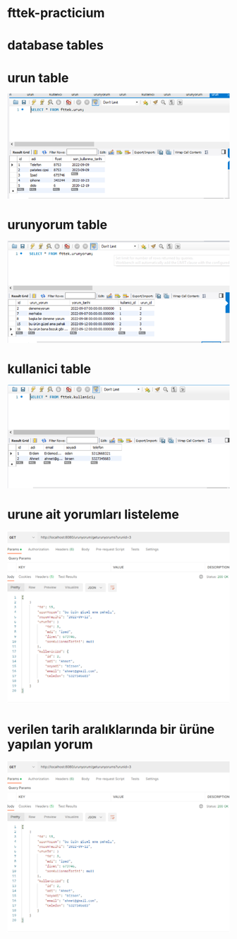 # fttek-practicium 

# database tables

# urun table

![](images/urun.PNG)
# urunyorum table

![](images/urunyorum.PNG)
# kullanici table

![](images/kullanici.PNG)

# urune ait yorumları listeleme

![](images/get-urunyorum-by-urunid.PNG)

# verilen tarih aralıklarında bir ürüne yapılan yorum

![](images/get-urunyorum-by-urunid.PNG)


